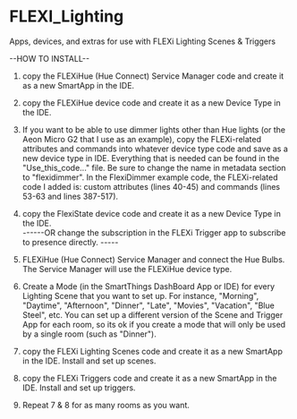 # FLEXI_Lighting 
Apps, devices, and extras for use with FLEXi Lighting Scenes &amp; Triggers

--HOW TO INSTALL--

1) copy the FLEXiHue (Hue Connect) Service Manager code and create it as a new SmartApp in the IDE.

2) copy the FLEXiHue device code and create it as a new Device Type in the IDE.

3) If you want to be able to use dimmer lights other than Hue lights (or the Aeon Micro G2 that I use as an example), copy the FLEXi-related attributes and commands into whatever device type code and save as a new device type in IDE.  Everything that is needed can be found in the "Use_this_code..." file.  Be sure to change the name in metadata section to "flexidimmer".  In the FlexiDimmer example code, the FLEXi-related code I added is: custom attributes (lines 40-45) and commands (lines 53-63 and lines 387-517).

4) copy the FlexiState device code and create it as a new Device Type in the IDE.  
  ------OR change the subscription in the FLEXi Trigger app to subscribe to presence directly. -----
  
5) FLEXiHue (Hue Connect) Service Manager and connect the Hue Bulbs.  The Service Manager will use the FLEXiHue device type.

6) Create a Mode (in the SmartThings DashBoard App or IDE) for every Lighting Scene that you want to set up.  For instance, "Morning", "Daytime", "Afternoon", "Dinner", "Late", "Movies", "Vacation", "Blue Steel", etc.  You can set up a different version of the Scene and Trigger App for each room, so its ok if you create a mode that will only be used by a single room (such as "Dinner").

7) copy the FLEXi Lighting Scenes code and create it as a new SmartApp in the IDE.  Install and set up scenes.  

8) copy the FLEXi Triggers code and create it as a new SmartApp in the IDE.  Install and set up triggers.

9) Repeat 7 & 8 for as many rooms as you want.
